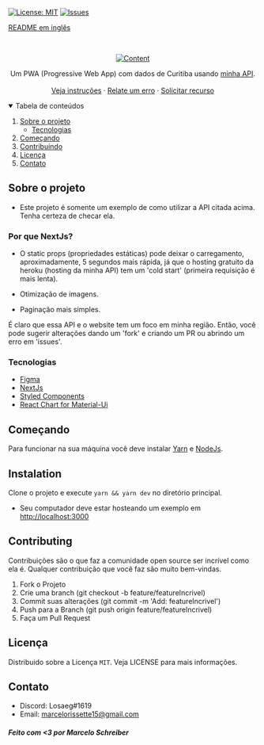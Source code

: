 
[![License: MIT](https://img.shields.io/badge/License-MIT-yellow.svg)](https://opensource.org/licenses/MIT)
[![Issues](https://img.shields.io/badge/Issues-0-red.svg)](https://github.com/marcelo-schreiber/Usage-CWB-covid-api/issues)

[README em inglês](readme.pt)

<br />
<p align="center">
  <a href="https://cwb-covid.vercel.app/" target="_blank" rel="noreferrer">
    <img src="https://cdn.discordapp.com/attachments/685226653764550671/795767679679987723/Home___Cwb_Covid_Meter_1.gif" alt="Content">
  </a>

  <p align="center">
    Um PWA (Progressive Web App) com dados de Curitiba usando <a href="https://github.com/marcelo-schreiber/CWB-COVID-API" target="_blank" rel="noreferrer"> minha API</a>.
    <br />
    <br />
    <a href="#getting-started">Veja instruções</a>
    ·
    <a href="https://github.com/marcelo-schreiber/Usage-CWB-covid-api/issues">Relate um erro</a>
    ·
    <a href="https://github.com/marcelo-schreiber/Usage-CWB-covid-api/issues">Solicitar recurso</a>
  </p>
</p>


<details open="open">
  <summary>Tabela de conteúdos</summary>
  <ol>
    <li>
      <a href="#about-the-project">Sobre o projeto</a>
      <ul>
        <li><a href="#built-with">Tecnologias</a></li>
      </ul>
    </li>
    <li>
      <a href="#getting-started">Começando</a>
    </li>
    <li><a href="#contributing">Contribuindo</a></li>
    <li><a href="#license">Licença</a></li>
    <li><a href="#contact">Contato</a></li>
  </ol>
</details>

<!-- ABOUT THE PROJECT -->
## Sobre o projeto

- Este projeto é somente um exemplo de como utilizar a API citada acima. Tenha certeza de checar ela.

### Por que NextJs?

- O static props (propriedades estáticas) pode deixar o carregamento, aproximadamente, 5 segundos mais rápida, já que o hosting gratuito da heroku (hosting da minha API) tem um 'cold start' (primeira requisição é mais lenta).

- Otimização de imagens.

- Paginação mais simples.

É claro que essa API e o website tem um foco em minha região. Então, você pode sugerir alterações dando um 'fork' e criando um PR ou abrindo um erro em 'issues'.

<!-- BUILT WITH -->
### Tecnologias

* [Figma](https://www.figma.com/file/PmuSxLBoSK0VdLJ6TwecSB/cwb-covid-meter)
* [NextJs](https://nextjs.org/)
* [Styled Components](https://styled-components.com/)
* [React Chart for Material-Ui](https://devexpress.github.io/devextreme-reactive/react/chart/)

<!-- GETTING STARTED -->
## Começando

Para funcionar na sua máquina você deve instalar <a href="https://yarnpkg.com/" target="_blank" rel="noreferrer">Yarn</a> e <a href="https://nodejs.org" target="_blank" rel="noreferrer">NodeJs</a>.

## Instalation

Clone o projeto e execute `yarn && yarn dev` no diretório principal.

- Seu computador deve estar hosteando um exemplo em <a href="http://localhost:3000">http://localhost:3000</a>

## Contributing

Contribuições são o que faz a comunidade open source ser incrível como ela é. Qualquer contribuição que você faz são muito bem-vindas.

1. Fork o Projeto
2. Crie uma branch (git checkout -b feature/featureIncrivel)
3. Commit suas alterações (git commit -m 'Add: featureIncrivel')
4. Push para a Branch (git push origin feature/featureIncrivel)
5. Faça um Pull Request

## Licença

Distribuido sobre a Licença `MIT`. Veja LICENSE para mais informações.

## Contato

- Discord: Losaeg#1619 
- Email: marcelorissette15@gmail.com

##### Feito com <3 por Marcelo Schreiber
